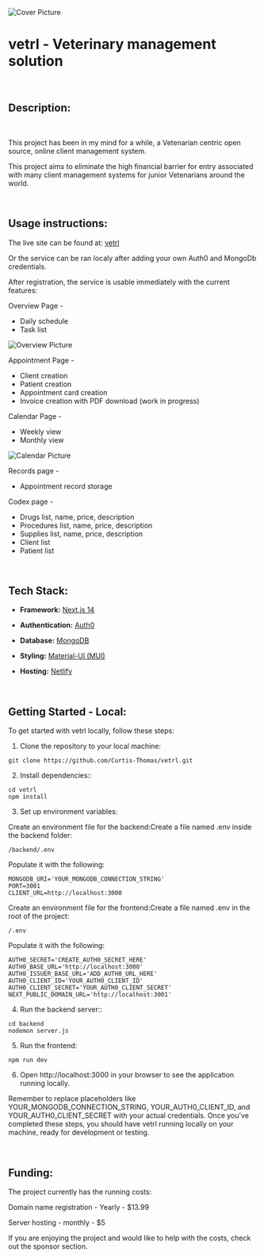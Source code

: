 ![Cover Picture](https://github.com/Curtis-Thomas/vetrl/blob/main/vetrl.jpg)


# vetrl - Veterinary management solution

<br />

## Description:

<br />

This project has been in my mind for a while, a Vetenarian centric open source, online client management system.

This project aims to eliminate the high financial barrier for entry associated with many client management systems for junior Vetenarians around the world. 

<br />

## Usage instructions:

The live site can be found at:
[vetrl](https://vetrl.com/)

Or the service can be ran localy after adding your own Auth0 and MongoDb credentials.

After registration, the service is usable immediately with the current features:

Overview Page -
- Daily schedule
- Task list

![Overview Picture](https://github.com/Curtis-Thomas/vetrl/raw/main/src/components/landingPage/features/assets/overview%20picture.png)

Appointment Page -
- Client creation
- Patient creation
- Appointment card creation
- Invoice creation with PDF download (work in progress)

Calendar Page -
- Weekly view
- Monthly view

![Calendar Picture](https://github.com/Curtis-Thomas/vetrl/raw/main/src/components/landingPage/features/assets/calendar%20picture.png)

Records page - 
- Appointment record storage

Codex page -
- Drugs list, name, price, description
- Procedures list, name, price, description
- Supplies list, name, price, description
- Client list
- Patient list




<br />

## Tech Stack:

- **Framework:** [Next.js 14](https://nextjs.org)
- **Authentication:** [Auth0](https://auth0.com/)
- **Database:** [MongoDB](https://www.mongodb.com/)
- **Styling:** [Material-UI (MUI)](https://mui.com/)
- **Hosting:** [Netlify](https://www.netlify.com/)

  <br />


## Getting Started - Local:

To get started with vetrl locally, follow these steps:

1. Clone the repository to your local machine:
```
git clone https://github.com/Curtis-Thomas/vetrl.git
```
2. Install dependencies::
```
cd vetrl
npm install
```

3. Set up environment variables:

Create an environment file for the backend:Create a file named .env inside the backend folder:
```
/backend/.env
```
Populate it with the following:
```
MONGODB_URI='YOUR_MONGODB_CONNECTION_STRING'
PORT=3001
CLIENT_URL=http://localhost:3000
```
Create an environment file for the frontend:Create a file named .env in the root of the project:
```
/.env
```
Populate it with the following:
```
AUTH0_SECRET='CREATE_AUTH0_SECRET_HERE'
AUTH0_BASE_URL='http://localhost:3000'
AUTH0_ISSUER_BASE_URL='ADD_AUTH0_URL_HERE'
AUTH0_CLIENT_ID='YOUR_AUTH0_CLIENT_ID'
AUTH0_CLIENT_SECRET='YOUR_AUTH0_CLIENT_SECRET'
NEXT_PUBLIC_DOMAIN_URL='http://localhost:3001'
```




4. Run the backend server::
```
cd backend
nodemon server.js
```

5. Run the frontend:
```
npm run dev
```

6. Open http://localhost:3000 in your browser to see the application running locally.

Remember to replace placeholders like YOUR_MONGODB_CONNECTION_STRING, YOUR_AUTH0_CLIENT_ID, and YOUR_AUTH0_CLIENT_SECRET with your actual credentials. Once you've completed these steps, you should have vetrl running locally on your machine, ready for development or testing.


<br />





## Funding:

The project currently has the running costs:

Domain name registration - Yearly - $13.99

Server hosting - monthly - $5

If you are enjoying the project and would like to help with the costs, check out the sponsor section.
